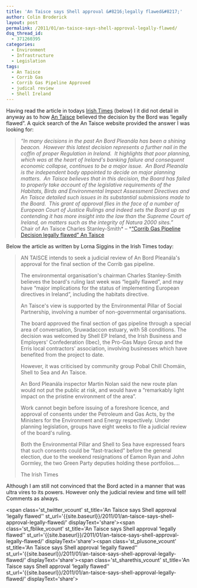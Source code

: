 ```yaml
---
title: 'An Taisce says Shell approval &#8216;legally flawed&#8217;'
author: Colin Broderick
layout: post
permalink: /2011/01/an-taisce-says-shell-approval-legally-flawed/
dsq_thread_id:
  - 371260395
categories:
  - Environment
  - Infrastructure
  - Legislation
tags:
  - An Taisce
  - Corrib Gas
  - Corrib Gas Pipeline Approved
  - judical review
  - Shell Ireland
---
```

Having read the article in todays [Irish Times][1] (below) I it did not detail in anyway as to how [An Taisce][2] believed the decision by the Bord was &#8216;legally flawed&#8221;. A quick search of the An Taisce website provided the answer I was looking for:

> *“In many decisions in the past An Bord Pleanála has been a shining beacon.  However this latest decision represents a further nail in the coffin of proper Regulation in Ireland.  It highlights that poor planning, which was at the heart of Ireland's banking failure and consequent economic collapse, continues to be a major issue.  An Bord Pleanála is the independent body appointed to decide on major planning matters.  An Taisce believes that in this decision, the Board has failed to properly take account of the legislative requirements of the Habitats, Birds and Environmental Impact Assessment Directives and An Taisce detailed such issues in its substantial submissions made to the Board.  This grant of approval flies in the face of a number of European Court of Justice Rulings and indeed sets the Board up as contending it has more insight into the law than the Supreme Court of Ireland, on matters such as the integrity of Natura 2000 sites.”*  
> Chair of An Taisce Charles Stanley-Smith* &#8211; *[“Corrib Gas Pipeline Decision legally flawed” An Taisce][3]

Below the article as written by Lorna Siggins in the Irish Times today:

> AN TAISCE intends to seek a judicial review of An Bord Pleanála's approval for the final section of the Corrib gas pipeline.
> 
> The environmental organisation's chairman Charles Stanley-Smith believes the board's ruling last week was “legally flawed”, and may have “major implications for the status of implementing European directives in Ireland”, including the habitats directive.
> 
> An Taisce's view is supported by the Environmental Pillar of Social Partnership, involving a number of non-governmental organisations.
> 
> The board approved the final section of gas pipeline through a special area of conversation, Sruwadaccon estuary, with 58 conditions. The decision was welcomed by Shell EP Ireland, the Irish Business and Employers' Confederation (Ibec), the Pro-Gas Mayo Group and the Erris local contractors' association, involving businesses which have benefited from the project to date.
> 
> However, it was criticised by community group Pobal Chill Chomáin, Shell to Sea and An Taisce.
> 
> An Bord Pleanála inspector Martin Nolan said the new route plan would not put the public at risk, and would have a “remarkably light impact on the pristine environment of the area”.
> 
> Work cannot begin before issuing of a foreshore licence, and approval of consents under the Petroleum and Gas Acts, by the Ministers for the Environment and Energy respectively. Under planning legislation, groups have eight weeks to file a judicial review of the board's ruling.
> 
> Both the Environmental Pillar and Shell to Sea have expressed fears that such consents could be “fast-tracked” before the general election, due to the weekend resignations of Eamon Ryan and John Gormley, the two Green Party deputies holding these portfolios&#8230;.
> 
> The Irish Times

Although I am still not convinced that the Bord acted in a manner that was ultra vires to its powers. However only the judicial review and time will tell! Comments as always.

<span class='st\_twitter\_vcount' st\_title='An Taisce says Shell approval &#8216;legally flawed&#8217;' st\_url='{{site.baseurl}}/2011/01/an-taisce-says-shell-approval-legally-flawed/' displayText='share'></span><span class='st\_fblike\_vcount' st\_title='An Taisce says Shell approval &#8216;legally flawed&#8217;' st\_url='{{site.baseurl}}/2011/01/an-taisce-says-shell-approval-legally-flawed/' displayText='share'></span><span class='st\_plusone\_vcount' st\_title='An Taisce says Shell approval &#8216;legally flawed&#8217;' st\_url='{{site.baseurl}}/2011/01/an-taisce-says-shell-approval-legally-flawed/' displayText='share'></span><span class='st\_sharethis\_vcount' st\_title='An Taisce says Shell approval &#8216;legally flawed&#8217;' st\_url='{{site.baseurl}}/2011/01/an-taisce-says-shell-approval-legally-flawed/' displayText='share'></span>

 [1]: http://irishtimes.com
 [2]: http://www.antaisce.ie/
 [3]: http://www.antaisce.ie/WhatsNow/News/AnTaisceRelatedNewsReleases/tabid/262/articleType/ArticleView/articleId/145/Corrib-Gas-Pipeline-Decision-legally-flawed-An-Taisce.aspx